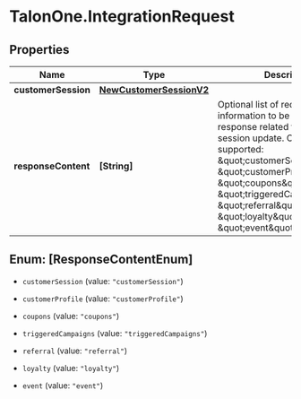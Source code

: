 # TalonOne.IntegrationRequest

## Properties

Name | Type | Description | Notes
------------ | ------------- | ------------- | -------------
**customerSession** | [**NewCustomerSessionV2**](NewCustomerSessionV2.md) |  | 
**responseContent** | **[String]** | Optional list of requested information to be present on the response related to the customer session update. Currently supported: \&quot;customerSession\&quot;, \&quot;customerProfile\&quot;, \&quot;coupons\&quot;, \&quot;triggeredCampaigns\&quot;, \&quot;referral\&quot;, \&quot;loyalty\&quot; and \&quot;event\&quot;.  | [optional] 



## Enum: [ResponseContentEnum]


* `customerSession` (value: `"customerSession"`)

* `customerProfile` (value: `"customerProfile"`)

* `coupons` (value: `"coupons"`)

* `triggeredCampaigns` (value: `"triggeredCampaigns"`)

* `referral` (value: `"referral"`)

* `loyalty` (value: `"loyalty"`)

* `event` (value: `"event"`)




